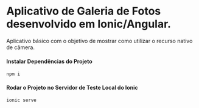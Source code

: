 # Aplicativo de Galeria de Fotos desenvolvido em Ionic/Angular.
Aplicativo básico com o objetivo de mostrar como utilizar o recurso nativo de câmera.


#### Instalar Dependências do Projeto
```npm i```


#### Rodar o Projeto no Servidor de Teste Local do Ionic
```ionic serve```
